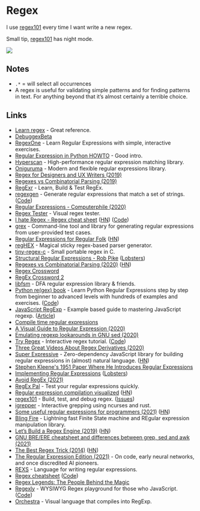 # Regex

I use [regex101](https://regex101.com) every time I want write a new regex.

Small tip, [regex101](https://regex101.com) has night mode.

![](https://i.imgur.com/ZVm6HVX.png)

## Notes

- `.*` = will select all occurrences
- A regex is useful for validating simple patterns and for finding patterns in text. For anything beyond that it’s almost certainly a terrible choice.

## Links

- [Learn regex](https://github.com/zeeshanu/learn-regex) - Great reference.
- [DebuggexBeta](https://debuggex.com/)
- [RegexOne](https://regexone.com/) - Learn Regular Expressions with simple, interactive exercises.
- [Regular Expression in Python HOWTO](https://docs.python.org/3.8/howto/regex.html#regex-howto) - Good intro.
- [Hyperscan](https://github.com/intel/hyperscan) - High-performance regular expression matching library.
- [Oniguruma](https://github.com/kkos/oniguruma) - Modern and flexible regular expressions library.
- [Regex for Designers and UX Writers (2019)](https://daneden.me/2019/11/23/regex-for-designers-and-writers/)
- [Regexes vs Combinatorial Parsing (2019)](http://khanlou.com/2019/12/regex-vs-combinatorial-parsing/)
- [RegExr](https://regexr.com/) - Learn, Build & Test RegEx.
- [regexgen](https://npm.runkit.com/regexgen) - Generate regular expressions that match a set of strings. ([Code](https://github.com/devongovett/regexgen))
- [Regular Expressions - Computerphile (2020)](https://www.youtube.com/watch?v=528Jc3q86F8)
- [Regex Tester](https://extendsclass.com/regex-tester.html) - Visual regex tester.
- [I hate Regex - Regex cheat sheet](https://ihateregex.io/) ([HN](https://news.ycombinator.com/item?id=22200584)) ([Code](https://github.com/geongeorge/i-hate-regex))
- [grex](https://github.com/pemistahl/grex) - Command-line tool and library for generating regular expressions from user-provided test cases.
- [Regular Expressions for Regular Folk](https://refrf.shreyasminocha.me/) ([HN](https://news.ycombinator.com/item?id=23042079))
- [regHEX](https://github.com/kitten/reghex) - Magical sticky regex-based parser generator.
- [tiny-regex-c](https://github.com/kokke/tiny-regex-c) - Small portable regex in C.
- [Structural Regular Expressions - Rob Pike](http://doc.cat-v.org/bell_labs/structural_regexps/se.pdf) ([Lobsters](https://lobste.rs/s/1aocan/structural_regular_expressions_1987))
- [Regexes vs Combinatorial Parsing (2020)](https://khanlou.com/2019/12/regex-vs-combinatorial-parsing/) ([HN](https://news.ycombinator.com/item?id=23331499))
- [Regex Crossword](https://regexcrossword.com/)
- [RegEx Crossword 2](http://jimbly.github.io/regex-crossword/)
- [libfsm](https://github.com/katef/libfsm) - DFA regular expression library & friends.
- [Python re(gex) book](https://leanpub.com/py_regex) - Learn Python Regular Expressions step by step from beginner to advanced levels with hundreds of examples and exercises. ([Code](https://github.com/learnbyexample/py_regular_expressions))
- [JavaScript RegExp](https://github.com/learnbyexample/learn_js_regexp) - Example based guide to mastering JavaScript regexp. ([Article](https://learnbyexample.github.io/cheatsheet/javascript/javascript-regexp-cheatsheet/))
- [Compile time regular expressions](https://github.com/hanickadot/compile-time-regular-expressions)
- [A Visual Guide to Regular Expression (2020)](https://amitness.com/regex/)
- [Emulating regexp lookarounds in GNU sed (2020)](https://learnbyexample.github.io/sed-lookarounds/)
- [Try Regex](http://tryregex.com/) - Interactive regex tutorial. ([Code](https://github.com/callumacrae/tryregex))
- [Three Great Videos About Regex Derivatives (2020)](http://www.oilshell.org/blog/2020/12/regex-videos.html)
- [Super Expressive](https://github.com/francisrstokes/super-expressive) - Zero-dependency JavaScript library for building regular expressions in (almost) natural language. ([HN](https://news.ycombinator.com/item?id=25857753))
- [Stephen Kleene's 1951 Paper Where He Introduces Regular Expressions](https://www.rand.org/content/dam/rand/pubs/research_memoranda/2008/RM704.pdf)
- [Implementing Regular Expressions](https://swtch.com/~rsc/regexp/) ([Lobsters](https://lobste.rs/s/nvxhdz/implementing_regular_expressions))
- [Avoid RegEx (2021)](https://robinwinslow.uk/how-to-regex#avoid-coding-in-regex-if-you-can)
- [RegEx Pal](https://www.regexpal.com/) - Test your regular expressions quickly.
- [Regular expression compilation visualized](https://compiler.org/reason-re-nfa/src/index.html) ([HN](https://news.ycombinator.com/item?id=26537734))
- [regex101](https://regex101.com/) - Build, test, and debug regex. ([Issues](https://github.com/firasdib/Regex101))
- [igrepper](https://github.com/igoyak/igrepper) - Interactive grepping using ncurses and rust.
- [Some useful regular expressions for programmers (2021)](https://lemire.me/blog/2021/04/22/some-useful-regular-expressions-for-programmers/) ([HN](https://news.ycombinator.com/item?id=26910717))
- [Bling Fire](https://github.com/microsoft/BlingFire) - Lightning fast Finite State machine and REgular expression manipulation library.
- [Let’s Build a Regex Engine (2019)](https://kean.blog/post/lets-build-regex) ([HN](https://news.ycombinator.com/item?id=27287987))
- [GNU BRE/ERE cheatsheet and differences between grep, sed and awk (2021)](https://learnbyexample.github.io/gnu-bre-ere-cheatsheet/)
- [The Best Regex Trick (2014)](http://rexegg.com/regex-best-trick.html) ([HN](https://news.ycombinator.com/item?id=27774584))
- [The Regular Expression Edition (2021)](https://whyisthisinteresting.substack.com/p/the-regular-expression-edition) - On code, early neural networks, and once discredited AI pioneers.
- [REXS](https://github.com/uellenberg/REXS) - Language for writing regular expressions.
- [Regex cheatsheet](https://remram44.github.io/regex-cheatsheet/regex.html) ([Code](https://github.com/remram44/regex-cheatsheet))
- [Regex Legends: The People Behind the Magic](https://blog.stevenlevithan.com/archives/regex-legends)
- [Regexly](https://regexly.js.org/) - WYSIWYG Regex playground for those who JavaScript. ([Code](https://github.com/NeekSandhu/regexly))
- [Orchestra](https://github.com/pouyakary/Orchestra) - Visual language that compiles into RegExp.
